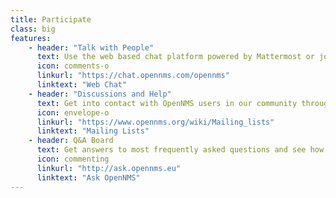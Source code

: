 ```yaml
---
title: Participate
class: big
features:
    - header: "Talk with People"
      text: Use the web based chat platform powered by Mattermost or join with IRC on freenode.org and join "#opennms".
      icon: comments-o
      linkurl: "https://chat.opennms.com/opennms"
      linktext: "Web Chat"
    - header: "Discussions and Help"
      text: Get into contact with OpenNMS users in our community through our topic-driven mailing lists.
      icon: envelope-o
      linkurl: "https://www.opennms.org/wiki/Mailing_lists"
      linktext: "Mailing Lists"
    - header: Q&A Board
      text: Get answers to most frequently asked questions and see how you can use OpenNMS in several use cases.
      icon: commenting
      linkurl: "http://ask.opennms.eu"
      linktext: "Ask OpenNMS"
---
```

